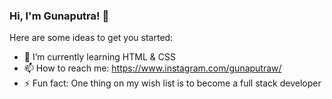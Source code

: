 ### Hi, I'm Gunaputra! 👋


Here are some ideas to get you started:

- 🌱 I’m currently learning HTML & CSS 
- 📫 How to reach me: https://www.instagram.com/gunaputraw/
- ⚡ Fun fact: One thing on my wish list is to become a full stack developer

